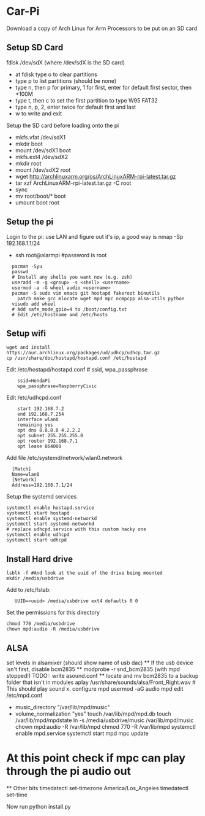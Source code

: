 Car-Pi
======

Download a copy of Arch Linux for Arm Processors to be put on an SD card

## Setup SD Card
fdisk /dev/sdX (where /dev/sdX is the SD card)
  - at fdisk type o to clear partitions
  - type p to list partitions (should be none)
  - type n, then p for primary, 1 for first, enter for default first sector, then +100M
  - type t, then c to set the first partition to type W95 FAT32
  - type n, p, 2, enter twice for default first and last
  - w to write and exit

Setup the SD card before loading onto the pi
  - mkfs.vfat /dev/sdX1
  - mkdir boot
  - mount /dev/sdX1 boot
  - mkfs.ext4 /dev/sdX2
  - mkdir root
  - mount /dev/sdX2 root
  - wget http://archlinuxarm.org/os/ArchLinuxARM-rpi-latest.tar.gz
  - tar xzf ArchLinuxARM-rpi-latest.tar.gz -C root
  - sync
  - mv root/boot/* boot
  - umount boot root

## Setup the pi
Login to the pi: use LAN and figure out it's ip, a good way is nmap -Sp 192.168.1.1/24
   - ssh root@alarmpi #password is root
```
  pacman -Syu
  passwd
  # Install any shells you want now (e.g. zsh)
  useradd -m -g <group> -s <shell> <username>
  usermod -a -G wheel audio <username>
  pacman -S sudo vim emacs git hostapd fakeroot binutils 
    patch make gcc mlocate wget mpd mpc ncmpcpp alsa-utils python
  visudo add wheel
  # Add safe_mode_gpio=4 to /boot/config.txt
  # Edit /etc/hostname and /etc/hosts
```

## Setup wifi
```
wget and install https://aur.archlinux.org/packages/ud/udhcp/udhcp.tar.gz
cp /usr/share/doc/hostapd/hostapd.conf /etc/hostapd
```
Edit /etc/hostapd/hostapd.conf # ssid, wpa_passphrase
```
    ssid=HondaPi
    wpa_passphrase=RaspberryCivic
```
Edit /etc/udhcpd.conf
```
    start 192.168.7.2
    end 192.168.7.254
    interface wlan0
    remaining yes
    opt dns 8.8.8.8 4.2.2.2
    opt subnet 255.255.255.0
    opt router 192.168.7.1
    opt lease 864000
```
Add file /etc/systemd/network/wlan0.network
```
  [Match]
  Name=wlan0
  [Network]
  Address=192.168.7.1/24
```
Setup the systemd services
```
systemctl enable hostapd.service
systemctl start hostapd
systemctl enable systemd-networkd
systemctl start systemd-networkd
# replace udhcpd.service with this custom hacky one
systemctl enable udhcpd
systemctl start udhcpd
```

## Install Hard drive
```
lsblk -f #And look at the uuid of the drive being mounted
mkdir /media/usbdrive
```
Add to /etc/fstab:
```
   UUID=<uuid> /media/usbdrive ext4 defaults 0 0
```
Set the permissions for this directory
```
chmod 770 /media/usbdrive
chown mpd:audio -R /media/usbdrive
```

## ALSA
set levels in alsamixer (should show name of usb dac)
** If the usb device isn't first, disable bcm2835
** modprobe -r snd_bcm2835 (with mpd stopped!) TODO:: write asound.conf
** locate and mv bcm2835 to a backup folder that isn't in modules
aplay /usr/share/sounds/alsa/Front_Right.wav # This should play sound
x. configure mpd
  usermod -aG audio mpd
  edit /etc/mpd.conf
  - music_directory "/var/lib/mpd/music"
  - volume_normalization "yes"
  touch /var/lib/mpd/mpd.db
  touch /var/lib/mpd/mpdstate
  ln -s /media/usbdrive/music /var/lib/mpd/music
  chown mpd:audio -R /var/lib/mpd
  chmod 770 -R /var/lib/mpd
  systemctl enable mpd.service
  systemctl start mpd
  mpc update
  # At this point check if mpc can play through the pi audio out

** Other bits
timedatectl set-timezone America/Los_Angeles
timedatectl set-time

Now run python install.py